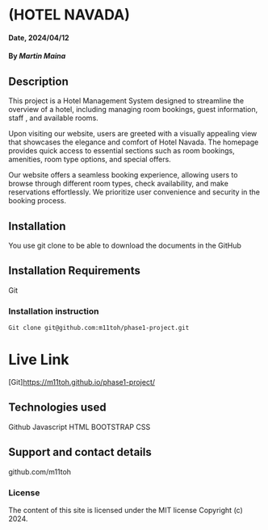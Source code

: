 # (HOTEL NAVADA)

#### Date, 2024/04/12

#### By *Martin Maina*

## Description
This project is a Hotel Management System designed to streamline the overview of a hotel, including managing room bookings, guest information, staff , and available rooms.

Upon visiting our website, users are greeted with a visually appealing view that showcases the elegance and comfort of Hotel Navada. The homepage provides quick access to essential sections such as room bookings, amenities, room type options, and special offers.

Our website offers a seamless booking experience, allowing users to browse through different room types, check availability, and make reservations effortlessly. We prioritize user convenience and security in the booking process.

## Installation
You use git clone to be able to download the documents in the GitHub

## Installation Requirements
Git

### Installation instruction
```
Git clone git@github.com:m11toh/phase1-project.git

```

# Live Link
[Git]https://m11toh.github.io/phase1-project/

## Technologies used
Github
Javascript
HTML
BOOTSTRAP
CSS

## Support and contact details
github.com/m11toh

### License
The content of this site is licensed under the MIT license
Copyright (c) 2024.



















